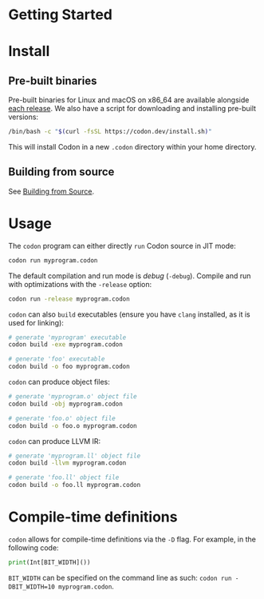 Getting Started
===============

# Install

## Pre-built binaries

Pre-built binaries for Linux and macOS on x86_64 are available alongside
[each release](https://github.com/exaloop/codon/releases). We also have
a script for downloading and installing pre-built versions:

``` bash
/bin/bash -c "$(curl -fsSL https://codon.dev/install.sh)"
```

This will install Codon in a new `.codon` directory within your home
directory.

## Building from source

See [Building from Source](build.html).

# Usage

The `codon` program can either directly `run` Codon source in JIT mode:

``` bash
codon run myprogram.codon
```

The default compilation and run mode is *debug* (`-debug`). Compile and
run with optimizations with the `-release` option:

``` bash
codon run -release myprogram.codon
```

`codon` can also `build` executables (ensure you have `clang` installed,
as it is used for linking):

``` bash
# generate 'myprogram' executable
codon build -exe myprogram.codon

# generate 'foo' executable
codon build -o foo myprogram.codon
```

`codon` can produce object files:

``` bash
# generate 'myprogram.o' object file
codon build -obj myprogram.codon

# generate 'foo.o' object file
codon build -o foo.o myprogram.codon
```

`codon` can produce LLVM IR:

``` bash
# generate 'myprogram.ll' object file
codon build -llvm myprogram.codon

# generate 'foo.ll' object file
codon build -o foo.ll myprogram.codon
```

# Compile-time definitions

`codon` allows for compile-time definitions via the `-D` flag. For
example, in the following code:

``` python
print(Int[BIT_WIDTH]())
```

`BIT_WIDTH` can be specified on the command line as such:
`codon run -DBIT_WIDTH=10 myprogram.codon`.
